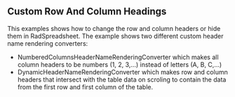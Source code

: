 ##  Custom Row And Column Headings 
This examples shows how to change the row and column headers or hide them in RadSpreadsheet.
The example shows two different custom header name rendering converters:
 - NumberedColumnsHeaderNameRenderingConverter which makes all column headers to be numbers (1, 2, 3,...) instead of letters (A, B, C,...)
 - DynamicHeaderNameRenderingConverter which makes row and column headers that intersect with the table data on scroling to contain the data
   from the first row and first column of the table.

[//]: <keywords: dynamicheadernamerenderingconverter,numberedcolumnsheadernamerenderingconverter>